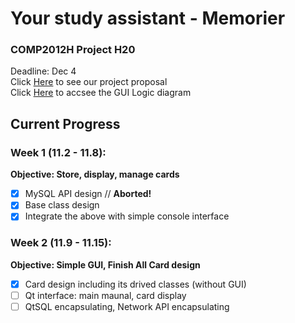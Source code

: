 # Your study assistant - Memorier
### COMP2012H Project H20
Deadline: Dec 4  
Click [Here](Proposal.md) to see our project proposal  
Click [Here](https://drive.google.com/file/d/1QqJLKz9xDS4XIAxSsNljEVxRXbxd51rZ/view?usp=sharing) to accsee the GUI Logic diagram

## Current Progress
### Week 1 (11.2 - 11.8):
**Objective: Store, display, manage cards**
- [x] MySQL API design // **Aborted!**
- [x] Base class design 
- [x] Integrate the above with simple console interface

### Week 2 (11.9 - 11.15):
**Objective: Simple GUI, Finish All Card design**
- [x] Card design including its drived classes (without GUI)
- [ ] Qt interface: main maunal, card display
- [ ] QtSQL encapsulating, Network API encapsulating
